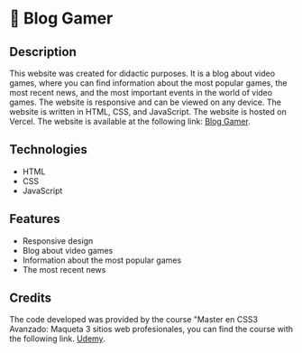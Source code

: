 # 👾 Blog Gamer
## Description
This website was created for didactic purposes. It is a blog about video games, where you can find information about the most popular games, the most recent news, and the most important events in the world of video games. The website is responsive and can be viewed on any device. The website is written in HTML, CSS, and JavaScript. The website is hosted on Vercel. The website is available at the following link: [Blog Gamer](https://blog-gamer-6j47h3a4z-peiroadrians-projects.vercel.app/#).

## Technologies
- HTML
- CSS
- JavaScript

## Features
- Responsive design
- Blog about video games
- Information about the most popular games
- The most recent news

## Credits
The code developed was provided by the course "Master en CSS3 Avanzado: Maqueta 3 sitios web profesionales, you can find the course with the following link. [Udemy](https://www.udemy.com/course/master-en-css3-avanzado-flexbox-css-grid-layout-responsive/).